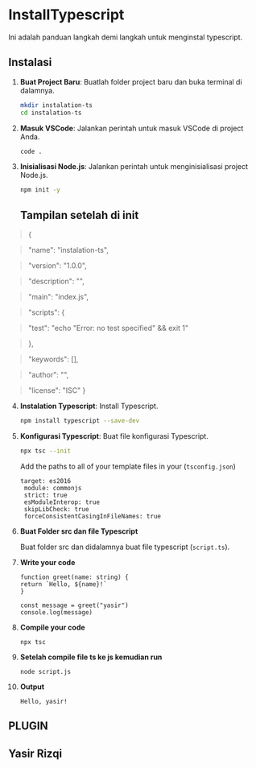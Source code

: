 # InstallTypescript


Ini adalah panduan langkah demi langkah untuk menginstal typescript.

## Instalasi

1. **Buat Project Baru**: Buatlah folder project baru dan buka terminal di dalamnya.
    ```bash
    mkdir instalation-ts
    cd instalation-ts
    ```
2. **Masuk VSCode**: Jalankan perintah untuk masuk VSCode di project Anda.
    ```bash
    code .
    ```
2. **Inisialisasi Node.js**: Jalankan perintah untuk menginisialisasi project Node.js.
    ```bash
    npm init -y
    ```
   ## Tampilan setelah di init
   
  > {
  
  >"name": "instalation-ts",
  
  >"version": "1.0.0",
  
  >"description": "",
  
  >"main": "index.js",
  
  >"scripts": {
  
   > "test": "echo \"Error: no test specified\" && exit 1"
  
  >},
  
  >"keywords": [],
  
  >"author": "",
  
  >"license": "ISC"
> }



4. **Instalation Typescript**: Install Typescript.
    ```bash
    npm install typescript --save-dev
    ```

5. **Konfigurasi Typescript**: Buat file konfigurasi Typescript.
    ```bash
    npx tsc --init
   ```
    Add the paths to all of your template files in your (`tsconfig.json`)
   ```
   target: es2016
    module: commonjs
    strict: true
    esModuleInterop: true
    skipLibCheck: true
    forceConsistentCasingInFileNames: true
    ```


7. **Buat Folder src dan file Typescript**
    
    Buat folder src dan didalamnya buat file typescript (`script.ts`).

8. **Write your code**
    ```
    function greet(name: string) {
    return `Hello, ${name}!`
    }

    const message = greet("yasir")
    console.log(message)
    ```
9. **Compile your code**
    ```
    npx tsc
    ```
10. **Setelah compile file ts ke js kemudian run**
    ```
    node script.js
    ```
11. **Output**
    ```
    Hello, yasir!
    ```

## PLUGIN
## Yasir Rizqi